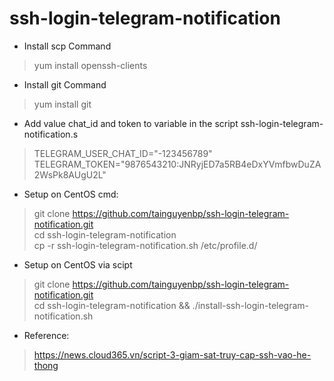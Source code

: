 # ssh-login-telegram-notification
* Install scp Command<br>
> yum install openssh-clients<br>
* Install git Command<br>
> yum install git<br>
* Add value chat_id and token to variable in the script ssh-login-telegram-notification.s<br>
> TELEGRAM_USER_CHAT_ID="-123456789"<br>
> TELEGRAM_TOKEN="9876543210:JNRyjED7a5RB4eDxYVmfbwDuZA2WsPk8AUgU2L"<br>
* Setup on CentOS cmd:<br>
> git clone https://github.com/tainguyenbp/ssh-login-telegram-notification.git<br>
> cd ssh-login-telegram-notification<br>
> cp -r ssh-login-telegram-notification.sh /etc/profile.d/<br>
* Setup on CentOS via scipt<br>
> git clone https://github.com/tainguyenbp/ssh-login-telegram-notification.git<br>
> cd ssh-login-telegram-notification && ./install-ssh-login-telegram-notification.sh<br>
* Reference:<br>
> https://news.cloud365.vn/script-3-giam-sat-truy-cap-ssh-vao-he-thong


